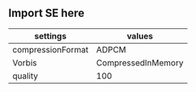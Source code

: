 ## Import SE here


|settings|values|
|--|--|
|compressionFormat|ADPCM|
|Vorbis|CompressedInMemory|
|quality|100|
